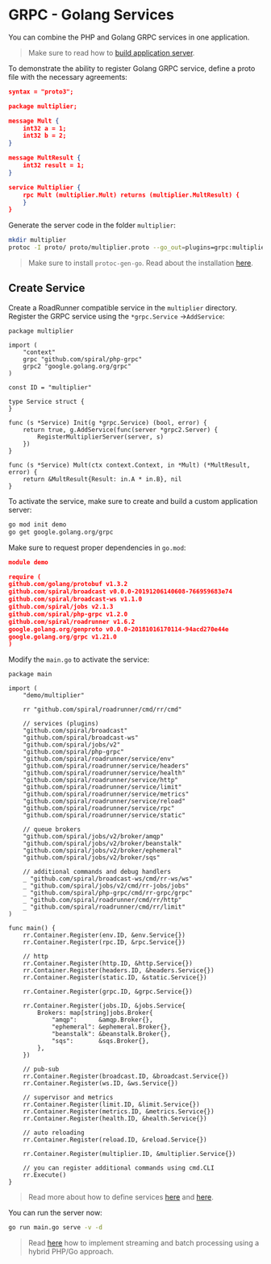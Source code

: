 # GRPC - Golang Services

You can combine the PHP and Golang GRPC services in one application.

> Make sure to read how to [build application server](/framework/application-server.md).

To demonstrate the ability to register Golang GRPC service, define a proto file with the necessary agreements:

```json
syntax = "proto3";

package multiplier;

message Mult {
    int32 a = 1;
    int32 b = 2;
}

message MultResult {
    int32 result = 1;
}

service Multiplier {
    rpc Mult (multiplier.Mult) returns (multiplier.MultResult) {
    }
}
```

Generate the server code in the folder `multiplier`:

```bash
mkdir multiplier
protoc -I proto/ proto/multiplier.proto --go_out=plugins=grpc:multiplier
```

> Make sure to install `protoc-gen-go`. Read about the installation [here](/grpc/client.md).

## Create Service

Create a RoadRunner compatible service in the `multiplier` directory. Register the GRPC service using the `*grpc.Service`
->`AddService`:

```golang
package multiplier

import (
	"context"
	grpc "github.com/spiral/php-grpc"
	grpc2 "google.golang.org/grpc"
)

const ID = "multiplier"

type Service struct {
}

func (s *Service) Init(g *grpc.Service) (bool, error) {
	return true, g.AddService(func(server *grpc2.Server) {
		RegisterMultiplierServer(server, s)
	})
}

func (s *Service) Mult(ctx context.Context, in *Mult) (*MultResult, error) {
	return &MultResult{Result: in.A * in.B}, nil
}
```

To activate the service, make sure to create and build a custom application server:

```bash
go mod init demo
go get google.golang.org/grpc
```

Make sure to request proper dependencies in `go.mod`:

```json
module demo

require (
github.com/golang/protobuf v1.3.2
github.com/spiral/broadcast v0.0.0-20191206140608-766959683e74
github.com/spiral/broadcast-ws v1.1.0
github.com/spiral/jobs v2.1.3
github.com/spiral/php-grpc v1.2.0
github.com/spiral/roadrunner v1.6.2
google.golang.org/genproto v0.0.0-20181016170114-94acd270e44e
google.golang.org/grpc v1.21.0
)
```

Modify the `main.go` to activate the service:

```golang
package main

import (
	"demo/multiplier"

	rr "github.com/spiral/roadrunner/cmd/rr/cmd"

	// services (plugins)
	"github.com/spiral/broadcast"
	"github.com/spiral/broadcast-ws"
	"github.com/spiral/jobs/v2"
	"github.com/spiral/php-grpc"
	"github.com/spiral/roadrunner/service/env"
	"github.com/spiral/roadrunner/service/headers"
	"github.com/spiral/roadrunner/service/health"
	"github.com/spiral/roadrunner/service/http"
	"github.com/spiral/roadrunner/service/limit"
	"github.com/spiral/roadrunner/service/metrics"
	"github.com/spiral/roadrunner/service/reload"
	"github.com/spiral/roadrunner/service/rpc"
	"github.com/spiral/roadrunner/service/static"

	// queue brokers
	"github.com/spiral/jobs/v2/broker/amqp"
	"github.com/spiral/jobs/v2/broker/beanstalk"
	"github.com/spiral/jobs/v2/broker/ephemeral"
	"github.com/spiral/jobs/v2/broker/sqs"

	// additional commands and debug handlers
	_ "github.com/spiral/broadcast-ws/cmd/rr-ws/ws"
	_ "github.com/spiral/jobs/v2/cmd/rr-jobs/jobs"
	_ "github.com/spiral/php-grpc/cmd/rr-grpc/grpc"
	_ "github.com/spiral/roadrunner/cmd/rr/http"
	_ "github.com/spiral/roadrunner/cmd/rr/limit"
)

func main() {
	rr.Container.Register(env.ID, &env.Service{})
	rr.Container.Register(rpc.ID, &rpc.Service{})

	// http
	rr.Container.Register(http.ID, &http.Service{})
	rr.Container.Register(headers.ID, &headers.Service{})
	rr.Container.Register(static.ID, &static.Service{})

	rr.Container.Register(grpc.ID, &grpc.Service{})

	rr.Container.Register(jobs.ID, &jobs.Service{
		Brokers: map[string]jobs.Broker{
			"amqp":      &amqp.Broker{},
			"ephemeral": &ephemeral.Broker{},
			"beanstalk": &beanstalk.Broker{},
			"sqs":       &sqs.Broker{},
		},
	})

	// pub-sub
	rr.Container.Register(broadcast.ID, &broadcast.Service{})
	rr.Container.Register(ws.ID, &ws.Service{})

	// supervisor and metrics
	rr.Container.Register(limit.ID, &limit.Service{})
	rr.Container.Register(metrics.ID, &metrics.Service{})
	rr.Container.Register(health.ID, &health.Service{})

	// auto reloading
	rr.Container.Register(reload.ID, &reload.Service{})

	rr.Container.Register(multiplier.ID, &multiplier.Service{})

	// you can register additional commands using cmd.CLI
	rr.Execute()
}
```

> Read more about how to define services [here](/cookbook/golang-library.md)
> and [here](https://roadrunner.dev/docs/beep-beep-service).

You can run the server now:

```bash
go run main.go serve -v -d
```

> Read [here](/grpc/streaming.md) how to implement streaming and batch processing using a hybrid PHP/Go approach.
